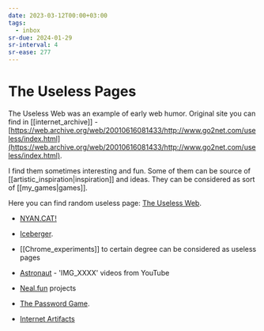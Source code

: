 ```yaml
---
date: 2023-03-12T00:00+03:00
tags:
  - inbox
sr-due: 2024-01-29
sr-interval: 4
sr-ease: 277
---
```


# The Useless Pages

The Useless Web was an example of early web humor. Original site you can find in
[[internet_archive]] -
[https://web.archive.org/web/20010616081433/http://www.go2net.com/useless/index.html](https://web.archive.org/web/20010616081433/http://www.go2net.com/useless/index.html).

I find them sometimes interesting and fun. Some of them can be source of
[[artistic_inspiration|inspiration]] and ideas. They can be considered as
sort of [[my_games|games]].

Here you can find random useless page:
[The Useless Web](https://theuselessweb.com/).

- [NYAN.CAT!](https://www.nyan.cat/index.php)
- [Iceberger](https://joshdata.me/iceberger.html).
- [[Chrome_experiments]] to certain degree can be considered as useless pages
- [Astronaut](http://astronaut.io/) - 'IMG_XXXX' videos from YouTube

- [Neal.fun](https://neal.fun/) projects
- [The Password Game](https://neal.fun/password-game/).
- [Internet Artifacts](https://neal.fun/internet-artifacts/)
